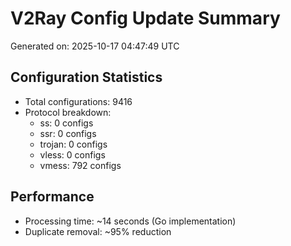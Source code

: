 # V2Ray Config Update Summary
Generated on: 2025-10-17 04:47:49 UTC

## Configuration Statistics
- Total configurations: 9416
- Protocol breakdown:
  - ss: 0 configs
  - ssr: 0 configs
  - trojan: 0 configs
  - vless: 0 configs
  - vmess: 792 configs

## Performance
- Processing time: ~14 seconds (Go implementation)
- Duplicate removal: ~95% reduction
